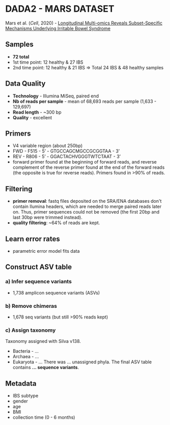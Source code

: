# DADA2 - MARS DATASET

Mars et al. (_Cell_, 2020) - [Longitudinal Multi-omics Reveals Subset-Specific Mechanisms Underlying Irritable Bowel Syndrome][1]

[1]: https://www.sciencedirect.com/science/article/pii/S0092867420309983


## Samples
- **72 total**
- 1st time point: 12 healthy & 27 IBS
- 2nd time point: 12 healthy & 21 IBS
=> Total 24 IBS & 48 healthy samples

## Data Quality
- **Technology** - Illumina MiSeq, paired end
- **Nb of reads per sample** - mean of 68,693 reads per sample (1,633 - 129,697)
- **Read length** - ~300 bp
- **Quality** - excellent

## Primers
- V4 variable region (about 250bp)
- FWD - F515 - 5’ - GTGCCAGCMGCCGCGGTAA - 3’
- REV - R806 - 5’ - GGACTACHVGGGTWTCTAAT - 3’
- forward primer found at the beginning of forward reads, and reverse complement of the reverse primer found at the end of the forward reads (the opposite is true for reverse reads). Primers found in >90% of reads.

## Filtering
- **primer removal**: fastq files deposited on the SRA/ENA databases don't contain Ilumina headers, which are needed to merge paired reads later on. Thus, primer sequences could not be removed (the first 20bp and last 30bp were trimmed instead).
- **quality filtering**: \~64% of reads are kept.

## Learn error rates
- parametric error model fits data

## Construct ASV table
### a) Infer sequence variants
- 1,738 amplicon sequence variants (ASVs)

### b) Remove chimeras
- 1,678 seq variants (but still >90% reads kept)

### c) Assign taxonomy
Taxonomy assigned with Silva v138.
- Bacteria - ...
- Archaea - ...
- Eukaryota - ...
There was ... unassigned phyla. The final ASV table contains **... sequence variants**.

## Metadata
- IBS subtype
- gender
- age
- BMI
- collection time (0 - 6 months)